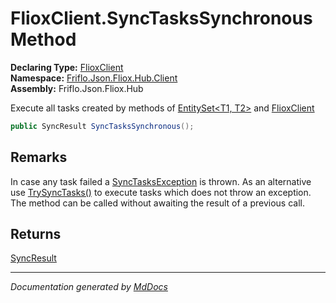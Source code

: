 ﻿<!--  
  <auto-generated>   
    The contents of this file were generated by a tool.  
    Changes to this file may be list if the file is regenerated  
  </auto-generated>   
-->

# FlioxClient.SyncTasksSynchronous Method

**Declaring Type:** [FlioxClient](../index.md)  
**Namespace:** [Friflo.Json.Fliox.Hub.Client](../../index.md)  
**Assembly:** Friflo.Json.Fliox.Hub

 Execute all tasks created by methods of [EntitySet\<T1, T2\>](../../EntitySet-2/index.md) and [FlioxClient](../index.md)

```csharp
public SyncResult SyncTasksSynchronous();
```

## Remarks

In case any task failed a [SyncTasksException](../../SyncTasksException/index.md) is thrown. As an alternative use [TrySyncTasks()](TrySyncTasks.md) to execute tasks which does not throw an exception. The method can be called without awaiting the result of a previous call. 

## Returns

[SyncResult](../../SyncResult/index.md)

___

*Documentation generated by [MdDocs](https://github.com/ap0llo/mddocs)*
